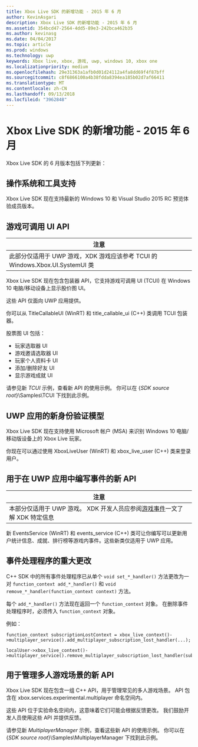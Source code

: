 ```yaml
---
title: Xbox Live SDK 的新增功能 - 2015 年 6 月
author: KevinAsgari
description: Xbox Live SDK 的新增功能 - 2015 年 6 月
ms.assetid: 354bcd47-2564-4dd5-89e3-242bca462b35
ms.author: kevinasg
ms.date: 04/04/2017
ms.topic: article
ms.prod: windows
ms.technology: uwp
keywords: Xbox live, xbox, 游戏, uwp, windows 10, xbox one
ms.localizationpriority: medium
ms.openlocfilehash: 29e31363a1afb0d01d24112a4fa8dd69f4f87bff
ms.sourcegitcommit: c8f6866100a4b38fdda8394ea185b02d7af66411
ms.translationtype: MT
ms.contentlocale: zh-CN
ms.lasthandoff: 09/13/2018
ms.locfileid: "3962848"
---
```

# <a name="whats-new-for-the-xbox-live-sdk---june-2015"></a>Xbox Live SDK 的新增功能 - 2015 年 6 月

Xbox Live SDK 的 6 月版本包括下列更新：

## <a name="os-and-tool-support"></a>操作系统和工具支持 ##
Xbox Live SDK 现在支持最新的 Windows 10 和 Visual Studio 2015 RC 预览体验成员版本。

## <a name="title-callable-ui-apis"></a>游戏可调用 UI API

| 注意 |
|------|
| 此部分仅适用于 UWP 游戏，XDK 游戏应该参考 TCUI 的 Windows.Xbox.UI.SystemUI 类  |

Xbox Live SDK 现在包含包装器 API，它支持游戏可调用 UI (TCUI) 在 Windows 10 电脑/移动设备上显示股价图 UI。

这些 API 仅面向 UWP 应用提供。

你可以从 TitleCallableUI (WinRT) 和 title_callable_ui (C++) 类调用 TCUI 包装器。

股票图 UI 包括：
* 玩家选取器 UI
* 游戏邀请选取器 UI
* 玩家个人资料卡 UI
* 添加/删除好友 UI
* 显示游戏成就 UI

请参见新 *TCUI* 示例，查看新 API 的使用示例。 你可以在 {*SDK source root*}\Samples\TCUI 下找到此示例。

## <a name="new-authentication-model-for-uwp-apps"></a>UWP 应用的新身份验证模型
Xbox Live SDK 现在支持使用 Microsoft 帐户 (MSA) 来识别 Windows 10 电脑/移动版设备上的 Xbox Live 玩家。

你现在可以通过使用 XboxLiveUser (WinRT) 和 xbox_live_user (C++) 类来登录用户。

## <a name="new-api-for-writing-events-in-uwp-apps"></a>用于在 UWP 应用中编写事件的新 API

| 注意 |
|------|
| 本部分仅适用于 UWP 游戏。  XDK 开发人员应参阅[游戏事件](https://developer.microsoft.com/en-us/games/xbox/docs/xboxlive/xbox-live-partners/event-driven-data-platform/game-events)一文了解 XDK 特定信息  |

新 EventsService (WinRT) 和 events_service (C++) 类可让你编写可以更新用户统计信息、成就、排行榜等游戏内事件。这些新类仅适用于 UWP 应用。

## <a name="breaking-change-to-event-handlers"></a>事件处理程序的重大更改 ##
C++ SDK 中的所有事件处理程序已从单个 `void set_*_handler()` 方法更改为一对 `function_context add_*_handler()` 和 `void remove_*_handler(function_context context)` 方法。

每个 `add_*_handler()` 方法现在返回一个 `function_context` 对象。 在删除事件处理程序时，必须传入 `function_context` 对象。

例如：
```
function_context subscriptionLostContext = xbox_live_context()->multiplayer_service().add_multiplayer_subscription_lost_handler(...);

localUser->xbox_live_context()->multiplayer_service().remove_multiplayer_subscription_lost_handler(subscriptionLostContext);
```

## <a name="new-apis-for-managing-multiplayer-scenarios"></a>用于管理多人游戏场景的新 API
Xbox Live SDK 现在包含一组 C++ API，用于管理常见的多人游戏场景。 API 包含在 xbox.services.experimental.multiplayer 命名空间内。

这些 API 位于实验命名空间内，这意味着它们可能会根据反馈更改。  我们鼓励开发人员使用这些 API 并提供反馈。

请参见新 *MultiplayerManager* 示例，查看这些新 API 的使用示例。 你可以在 {*SDK source root*}\Samples\MultiplayerManager 下找到此示例。
